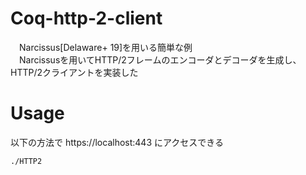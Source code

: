 # Coq-http-2-client  
　Narcissus[Delaware+ 19]を用いる簡単な例  
　Narcissusを用いてHTTP/2フレームのエンコーダとデコーダを生成し、HTTP/2クライアントを実装した  
# Usage  
以下の方法で https://localhost:443 にアクセスできる　　
```
./HTTP2
```
